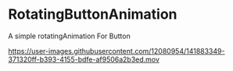 # RotatingButtonAnimation
A simple rotatingAnimation For Button




https://user-images.githubusercontent.com/12080954/141883349-371320ff-b393-4155-bdfe-af9506a2b3ed.mov

